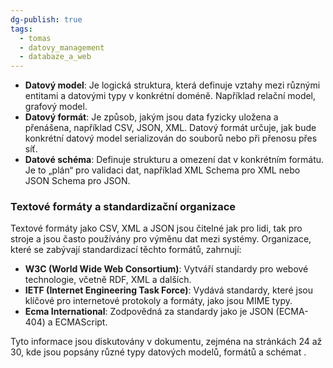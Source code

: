 ```yaml
---
dg-publish: true
tags:
  - tomas
  - datovy_management
  - databaze_a_web
---
```

- **Datový model**: Je logická struktura, která definuje vztahy mezi různými entitami a datovými typy v konkrétní doméně. Například relační model, grafový model.
- **Datový formát**: Je způsob, jakým jsou data fyzicky uložena a přenášena, například CSV, JSON, XML. Datový formát určuje, jak bude konkrétní datový model serializován do souborů nebo při přenosu přes síť.
- **Datové schéma**: Definuje strukturu a omezení dat v konkrétním formátu. Je to „plán“ pro validaci dat, například XML Schema pro XML nebo JSON Schema pro JSON.

### Textové formáty a standardizační organizace

Textové formáty jako CSV, XML a JSON jsou čitelné jak pro lidi, tak pro stroje a jsou často používány pro výměnu dat mezi systémy. Organizace, které se zabývají standardizací těchto formátů, zahrnují:

- **W3C (World Wide Web Consortium)**: Vytváří standardy pro webové technologie, včetně RDF, XML a dalších.
- **IETF (Internet Engineering Task Force)**: Vydává standardy, které jsou klíčové pro internetové protokoly a formáty, jako jsou MIME typy.
- **Ecma International**: Zodpovědná za standardy jako je JSON (ECMA-404) a ECMAScript.

Tyto informace jsou diskutovány v dokumentu, zejména na stránkách 24 až 30, kde jsou popsány různé typy datových modelů, formátů a schémat .